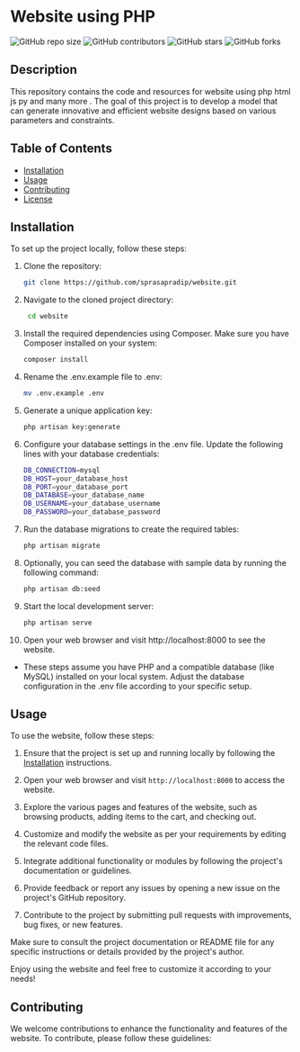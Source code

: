 # Website using PHP


![GitHub repo size](https://img.shields.io/github/repo-size/sprasapradip/website)
![GitHub contributors](https://img.shields.io/github/contributors/sprasapradip/website)
![GitHub stars](https://img.shields.io/github/stars/sprasapradip/website?style=social)
![GitHub forks](https://img.shields.io/github/forks/sprasapradip/website?style=social)

## Description
This repository contains the code and resources for website using php html js py and many more . The goal of this project is to develop a model that can generate innovative and efficient website designs based on various parameters and constraints.

## Table of Contents
- [Installation](#installation)
- [Usage](#usage)
- [Contributing](#contributing)
- [License](#license)

## Installation
To set up the project locally, follow these steps:

1. Clone the repository:
   ```bash
   git clone https://github.com/sprasapradip/website.git
2. Navigate to the cloned project directory:
    ```bash
     cd website
3. Install the required dependencies using Composer. Make sure you have Composer installed on your system:
   ```bash
   composer install

4. Rename the .env.example file to .env:
   ```bash
   mv .env.example .env
5. Generate a unique application key:
   ```bash
   php artisan key:generate

6. Configure your database settings in the .env file. Update the following lines with your database credentials:
   ```bash
   DB_CONNECTION=mysql
   DB_HOST=your_database_host
   DB_PORT=your_database_port
   DB_DATABASE=your_database_name
   DB_USERNAME=your_database_username
   DB_PASSWORD=your_database_password
7. Run the database migrations to create the required tables:
   ```bash
   php artisan migrate

8. Optionally, you can seed the database with sample data by running the following command:
   ```bash
   php artisan db:seed
9. Start the local development server:
   ```bash
   php artisan serve

10. Open your web browser and visit http://localhost:8000 to see the website.

- These steps assume you have PHP and a compatible database (like MySQL) installed on your local system. Adjust the database configuration in the .env file according to your specific setup.

## Usage

To use the website, follow these steps:

1. Ensure that the project is set up and running locally by following the [Installation](#installation) instructions.

2. Open your web browser and visit `http://localhost:8000` to access the website.

3. Explore the various pages and features of the website, such as browsing products, adding items to the cart, and checking out.

4. Customize and modify the website as per your requirements by editing the relevant code files.

5. Integrate additional functionality or modules by following the project's documentation or guidelines.

6. Provide feedback or report any issues by opening a new issue on the project's GitHub repository.

7. Contribute to the project by submitting pull requests with improvements, bug fixes, or new features.

Make sure to consult the project documentation or README file for any specific instructions or details provided by the project's author.

Enjoy using the website and feel free to customize it according to your needs!

## Contributing

We welcome contributions to enhance the functionality and features of the website. To contribute, please follow these guidelines:



